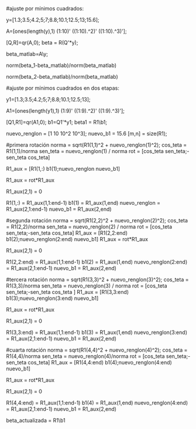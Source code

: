 #ajuste por mínimos cuadrados:

y=[1.3;3.5;4.2;5;7;8.8;10.1;12.5;13;15.6];

A=[ones(length(y),1) (1:10)' ((1:10).^2)' ((1:10).^3)']; 

[Q,R]=qr(A,0);
beta = R\(Q'*y);

beta_matlab=A\y;

norm(beta_1-beta_matlab)/norm(beta_matlab)

norm(beta_2-beta_matlab)/norm(beta_matlab)


#ajuste por mínimos cuadrados en dos etapas:

y1=[1.3;3.5;4.2;5;7;8.8;10.1;12.5;13];

A1=[ones(length(y1),1) (1:9)' ((1:9).^2)' ((1:9).^3)'];

[Q1,R1]=qr(A1,0);
b1=Q1'*y1;
beta1 = R1\b1;

nuevo_renglon = [1 10 10^2 10^3];
nuevo_b1 = 15.6
[m,n] = size(R1);



#primera rotación
norma = sqrt(R1(1,1)^2 + nuevo_renglon(1)^2);
cos_teta = R1(1,1)/norma
sen_teta = nuevo_renglon(1) / norma
rot = [cos_teta sen_teta;-sen_teta cos_teta]

R1_aux = [R1(1,:) b1(1);nuevo_renglon nuevo_b1]

R1_aux = rot*R1_aux

R1_aux(2,1) = 0

R1(1,:) = R1_aux(1,1:end-1)
b1(1) = R1_aux(1,end)
nuevo_renglon = R1_aux(2,1:end-1)
nuevo_b1 = R1_aux(2,end)

#segunda rotación
norma = sqrt(R1(2,2)^2 + nuevo_renglon(2)^2);
cos_teta = R1(2,2)/norma
sen_teta = nuevo_renglon(2) / norma
rot = [cos_teta sen_teta;-sen_teta cos_teta]
R1_aux = [R1(2,2:end) b1(2);nuevo_renglon(2:end) nuevo_b1]
R1_aux = rot*R1_aux

R1_aux(2,1) = 0

R1(2,2:end) = R1_aux(1,1:end-1)
b1(2) = R1_aux(1,end)
nuevo_renglon(2:end) = R1_aux(2,1:end-1)
nuevo_b1 = R1_aux(2,end)


#tercera rotación
norma = sqrt(R1(3,3)^2 + nuevo_renglon(3)^2);
cos_teta = R1(3,3)/norma
sen_teta = nuevo_renglon(3) / norma
rot = [cos_teta sen_teta;-sen_teta cos_teta ]
R1_aux = [R1(3,3:end) b1(3);nuevo_renglon(3:end) nuevo_b1]

R1_aux = rot*R1_aux

R1_aux(2,1) = 0

R1(3,3:end) = R1_aux(1,1:end-1)
b1(3) = R1_aux(1,end)
nuevo_renglon(3:end) = R1_aux(2,1:end-1)
nuevo_b1 = R1_aux(2,end)



#cuarta rotación
norma = sqrt(R1(4,4)^2 + nuevo_renglon(4)^2);
cos_teta = R1(4,4)/norma
sen_teta = nuevo_renglon(4)/norma
rot = [cos_teta sen_teta;-sen_teta cos_teta]
R1_aux = [R1(4,4:end) b1(4);nuevo_renglon(4:end) nuevo_b1]

R1_aux = rot*R1_aux

R1_aux(2,1) = 0

R1(4,4:end) = R1_aux(1,1:end-1)
b1(4) = R1_aux(1,end)
nuevo_renglon(4:end) = R1_aux(2,1:end-1)
nuevo_b1 = R1_aux(2,end)


beta_actualizada = R1\b1






